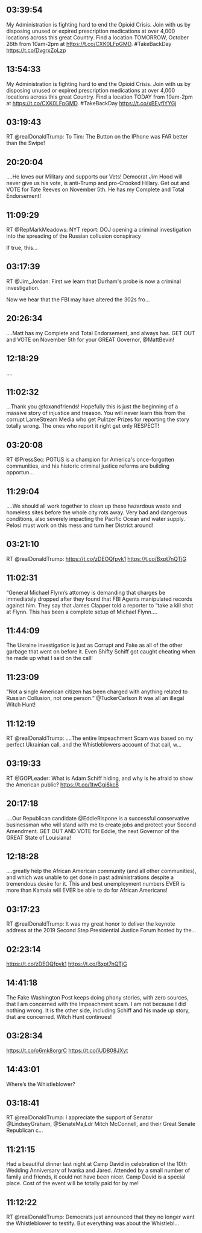 ## 03:39:54
My Administration is fighting hard to end the Opioid Crisis. Join with us by disposing unused or expired prescription medications at over 4,000 locations across this great Country. Find a location TOMORROW, October 26th from 10am-2pm at https://t.co/CXK0LFpGMD. #TakeBackDay https://t.co/DvgrxZoLzp
## 13:54:33
My Administration is fighting hard to end the Opioid Crisis. Join with us by disposing unused or expired prescription medications at over 4,000 locations across this great Country. Find a location TODAY from 10am-2pm at https://t.co/CXK0LFpGMD. #TakeBackDay https://t.co/xBEyflYYGj
## 03:19:43
RT @realDonaldTrump: To Tim: The Button on the IPhone was FAR better than the Swipe!
## 20:20:04
....He loves our Military and supports our Vets! Democrat Jim Hood will never give us his vote, is anti-Trump and pro-Crooked Hillary. Get out and VOTE for Tate Reeves on November 5th. He has my Complete and Total Endorsement!
## 11:09:29
RT @RepMarkMeadows: NYT report: DOJ opening a criminal investigation into the spreading of the Russian collusion conspiracy

If true, this…
## 03:17:39
RT @Jim_Jordan: First we learn that Durham's probe is now a criminal investigation.

Now we hear that the FBI may have altered the 302s fro…
## 20:26:34
....Matt has my Complete and Total Endorsement, and always has. GET OUT and VOTE on November 5th for your GREAT Governor, @MattBevin!
## 12:18:29
....
## 11:02:32
...Thank you @foxandfriends! Hopefully this is just the beginning of a massive story of injustice and treason. You will never learn this from the corrupt LameStream Media who get Pulitzer Prizes for reporting the story totally wrong. The ones who report it right get only RESPECT!
## 03:20:08
RT @PressSec: POTUS is a champion for America's once-forgotten communities, and his historic criminal justice reforms are building opportun…
## 11:29:04
....We should all work together to clean up these hazardous waste and homeless sites before the whole city rots away. Very bad and dangerous conditions, also severely impacting the Pacific Ocean and water supply. Pelosi must work on this mess and turn her District around!
## 03:21:10
RT @realDonaldTrump: https://t.co/zDEOQfpvk1 https://t.co/Bxpt7nQTjG
## 11:02:31
“General Michael Flynn’s attorney is demanding that charges be immediately dropped after they found that FBI Agents manipulated records against him. They say that James Clapper told a reporter to “take a kill shot at Flynn. This has been a complete setup of Michael Flynn....
## 11:44:09
The Ukraine investigation is just as Corrupt and Fake as all of the other garbage that went on before it. Even Shifty Schiff got caught cheating when he made up what I said on the call!
## 11:23:09
“Not a single American citizen has been charged with anything related to Russian Collusion, not one person.” @TuckerCarlson  It was all an illegal Witch Hunt!
## 11:12:19
RT @realDonaldTrump: ....The entire Impeachment Scam was based on my perfect Ukrainian call, and the Whistleblowers account of that call, w…
## 03:19:33
RT @GOPLeader: What is Adam Schiff hiding, and why is he afraid to show the American public? https://t.co/1twGgi6kc8
## 20:17:18
....Our Republican candidate @EddieRispone is a successful conservative businessman who will stand with me to create jobs and protect your Second Amendment. GET OUT AND VOTE for Eddie, the next Governor of the GREAT State of Louisiana!
## 12:18:28
....greatly help the African American community (and all other communities), and which was unable to get done in past administrations despite a tremendous desire for it. This and best unemployment numbers EVER is more than Kamala will EVER be able to do for African Americans!
## 03:17:23
RT @realDonaldTrump: It was my great honor to deliver the keynote address at the 2019 Second Step Presidential Justice Forum hosted by the…
## 02:23:14
https://t.co/zDEOQfpvk1 https://t.co/Bxpt7nQTjG
## 14:41:18
The Fake Washington Post keeps doing phony stories, with zero sources, that I am concerned with the Impeachment scam. I am not because I did nothing wrong. It is the other side, including Schiff and his made up story, that are concerned. Witch Hunt continues!
## 03:28:34
https://t.co/o6mk8orgrC https://t.co/iUD808JXyt
## 14:43:01
Where’s the Whistleblower?
## 03:18:41
RT @realDonaldTrump: I appreciate the support of Senator @LindseyGraham, @SenateMajLdr Mitch McConnell, and their Great Senate Republican c…
## 11:21:15
Had a beautiful dinner last night at Camp David in celebration of the 10th Wedding Anniversary of Ivanka and Jared. Attended by a small number of family and friends, it could not have been nicer. Camp David is a special place. Cost of the event will be totally paid for by me!
## 11:12:22
RT @realDonaldTrump: Democrats just announced that they no longer want the Whistleblower to testify. But everything was about the Whistlebl…
